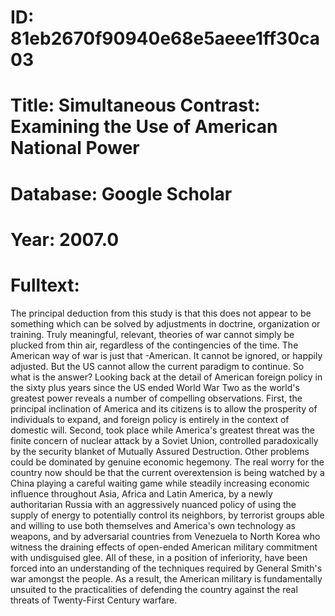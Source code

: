 # ID: 81eb2670f90940e68e5aeee1ff30ca03
# Title: Simultaneous Contrast: Examining the Use of American National Power
# Database: Google Scholar
# Year: 2007.0
# Fulltext:
The principal deduction from this study is that this does not appear to be something which can be solved by adjustments in doctrine, organization or training.
Truly meaningful, relevant, theories of war cannot simply be plucked from thin air, regardless of the contingencies of the time.
The American way of war is just that -American.
It cannot be ignored, or happily adjusted.
But the US cannot allow the current paradigm to continue.
So what is the answer?
Looking back at the detail of American foreign policy in the sixty plus years since the US ended World War Two as the world's greatest power reveals a number of compelling observations.
First, the principal inclination of America and its citizens is to allow the prosperity of individuals to expand, and foreign policy is entirely in the context of domestic will.
Second, took place while America's greatest threat was the finite concern of nuclear attack by a Soviet Union, controlled paradoxically by the security blanket of Mutually Assured Destruction.
Other problems could be dominated by genuine economic hegemony.
The real worry for the country now should be that the current overextension is being watched by a China playing a careful waiting game while steadily increasing economic influence throughout Asia, Africa and Latin America, by a newly authoritarian Russia with an aggressively nuanced policy of using the supply of energy to potentially control its neighbors, by terrorist groups able and willing to use both themselves and America's own technology as weapons, and by adversarial countries from Venezuela to North Korea who witness the draining effects of open-ended American military commitment with undisguised glee.
All of these, in a position of inferiority, have been forced into an understanding of the techniques required by General Smith's war amongst the people.
As a result, the American military is fundamentally unsuited to the practicalities of defending the country against the real threats of Twenty-First Century warfare.